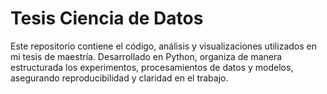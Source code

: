 # Tesis Ciencia de Datos
Este repositorio contiene el código, análisis y visualizaciones utilizados en mi tesis de maestría. Desarrollado en Python, organiza de manera estructurada los experimentos, procesamientos de datos y modelos, asegurando reproducibilidad y claridad en el trabajo.
